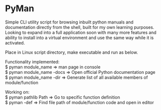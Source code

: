 # PyMan

Simple CLI utility script for browsing inbuilt python manuals and documentation directly from the shell, built for my own learning purposes. Looking to expand into a full
application soon with many more features and ability to install into a virtual environment and use the same way while it is activated.

Place in Linux script directory, make executable and run as below.

Functionality implemented: <br />
$ pyman module_name => man page in console <br />
$ pyman module_name -docs => Open official Python documentation page <br />
$ pyman module_name -dir => Generate list of all available members of module/function <br />

Working on: <br />
$ pyman pathlib Path => Go to specific function definition <br />
$ pyman -def => Find file path of module/function code and open in editor <br />
